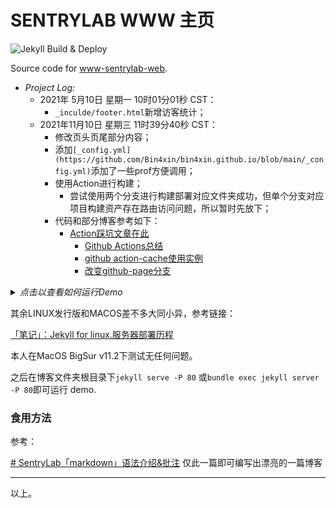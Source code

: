 # SENTRYLAB WWW 主页

![Jekyll Build & Deploy](https://github.com/tuna/tuna.moe/workflows/Jekyll%20Build%20&%20Deploy/badge.svg)

Source code for [www-sentrylab-web](https://www.sentrylab.cn/).

- *Project Log:*
    - 2021年 5月10日 星期一 10时01分01秒 CST：
        - `_inculde/footer.html`新增访客统计；
    - 2021年11月10日 星期三 11时39分40秒 CST：
    	- 修改页头页尾部分内容；
    	- 添加`[_config.yml](https://github.com/Bin4xin/bin4xin.github.io/blob/main/_config.yml)`添加了一些prof方便调用；
    	- 使用Action进行构建；
    		- 尝试使用两个分支进行构建部署对应文件夹成功，但单个分支对应项目构建资产存在路由访问问题，所以暂时先放下；
    	- 代码和部分博客参考如下：
			- [Action踩坑文章在此](/event/2021/Jekyll-site-routers-and-config/)
			    - [Github Actions总结](https://jasonkayzk.github.io/2020/08/28/Github-Actions%E6%80%BB%E7%BB%93/)
		        - [github action-cache使用实例](https://raw.githubusercontent.com/ustclug/website/master/.github/workflows/build.yml)
			    - [改变github-page分支](https://stackoverflow.com/questions/14040754/deleting-remote-master-branch-refused-due-to-being-the-current-branch)


<details>
<summary><em>点击以查看如何运行Demo</em></summary>

### 直接编译

本站使用 Jekyll 编写，并使用 babel 编译 ECMAScript6，因此必须安装 ruby >= 2.0 和 nodejs.

### For Centos
1.安装 nodejs
```
yum install nodejs
```
2.安装 ruby 2.2.4 and rubygems

Step 1: Install Required Packages
```
yum install gcc-c++ patch readline readline-devel zlib zlib-devel
yum install libyaml-devel libffi-devel openssl-devel make
yum install bzip2 autoconf automake libtool bison iconv-devel sqlite-devel
```
Step 2: Compile ruby 2.2.4 source code
```
wget -c https://cache.ruby-lang.org/pub/ruby/2.2/ruby-2.2.4.tar.gz
```
Step 3: Install rubygems
```
wget -c https://rubygems.org/rubygems/rubygems-2.4.8.tgz
ruby setup.rb
```
3. 安装 bundle 和 build
```
gem install bundle
gem install build
```
4. Fork mirrors source code

```
bundle install
jekyll build
```
</details>

其余LINUX发行版和MACOS差不多大同小异，参考链接：

[「笔记」：Jekyll for linux.服务器部署历程](https://www.sentrylab.cn/blog/2019/jekyll/in/linux/)

本人在MacOS BigSur v11.2下测试无任何问题。

之后在博客文件夹根目录下`jekyll serve -P 80` 或`bundle exec jekyll server -P 80`即可运行 demo.


### 食用方法

参考：

[# SentryLab「markdown」语法介绍&批注](https://about.sentrylab.cn/news/sentry-lab-markdown-usage/)
仅此一篇即可编写出漂亮的一篇博客

---
以上。
